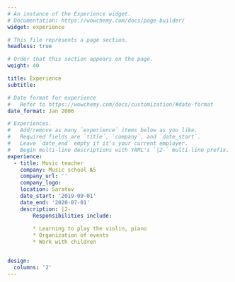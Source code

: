```yaml
---
# An instance of the Experience widget.
# Documentation: https://wowchemy.com/docs/page-builder/
widget: experience

# This file represents a page section.
headless: true

# Order that this section appears on the page.
weight: 40

title: Experience
subtitle:

# Date format for experience
#   Refer to https://wowchemy.com/docs/customization/#date-format
date_format: Jan 2006

# Experiences.
#   Add/remove as many `experience` items below as you like.
#   Required fields are `title`, `company`, and `date_start`.
#   Leave `date_end` empty if it's your current employer.
#   Begin multi-line descriptions with YAML's `|2-` multi-line prefix.
experience:
  - title: Music teacher
    company: Music school №5
    company_url: ''
    company_logo: 
    location: Saratov
    date_start: '2019-09-01'
    date_end: '2020-07-01'
    description: |2-
        Responsibilities include:
        
        * Learning to play the violin, piano
        * Organization of events
        * Work with children


design:
  columns: '2'
---
```

